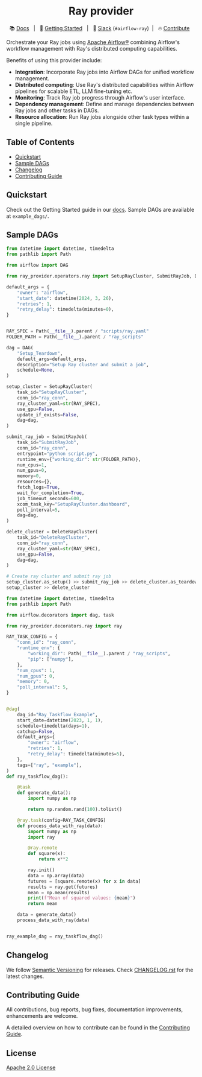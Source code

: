 <h1 align="center">
  Ray provider
</h1>

<div align="center">

:books: [Docs]() &nbsp; | &nbsp; :rocket: [Getting Started]() &nbsp; | &nbsp; :speech_balloon: [Slack](https://join.slack.com/t/apache-airflow/shared_invite/zt-2nsw28cw1-Lw4qCS0fgme4UI_vWRrwEQ) (``#airflow-ray``)&nbsp; | &nbsp; :fire: [Contribute]() &nbsp;

</div>

Orchestrate your Ray jobs using [Apache Airflow®](https://airflow.apache.org/) combining Airflow's workflow management with Ray's distributed computing capabilities.

Benefits of using this provider include:
- **Integration**: Incorporate Ray jobs into Airflow DAGs for unified workflow management.
- **Distributed computing**: Use Ray's distributed capabilities within Airflow pipelines for scalable ETL, LLM fine-tuning etc.
- **Monitoring**: Track Ray job progress through Airflow's user interface.
- **Dependency management**: Define and manage dependencies between Ray jobs and other tasks in DAGs.
- **Resource allocation**: Run Ray jobs alongside other task types within a single pipeline.


## Table of Contents
- [Quickstart](#quickstart)
- [Sample DAGs](#sample-dags)
- [Changelog](#changelog)
- [Contributing Guide](#contributing-guide)

## Quickstart
Check out the Getting Started guide in our [docs](). Sample DAGs are available at `example_dags/`.

## Sample DAGs

```python
from datetime import datetime, timedelta
from pathlib import Path

from airflow import DAG

from ray_provider.operators.ray import SetupRayCluster, SubmitRayJob, DeleteRayCluster

default_args = {
    "owner": "airflow",
    "start_date": datetime(2024, 3, 26),
    "retries": 1,
    "retry_delay": timedelta(minutes=0),
}


RAY_SPEC = Path(__file__).parent / "scripts/ray.yaml"
FOLDER_PATH = Path(__file__).parent / "ray_scripts"

dag = DAG(
    "Setup_Teardown",
    default_args=default_args,
    description="Setup Ray cluster and submit a job",
    schedule=None,
)

setup_cluster = SetupRayCluster(
    task_id="SetupRayCluster",
    conn_id="ray_conn",
    ray_cluster_yaml=str(RAY_SPEC),
    use_gpu=False,
    update_if_exists=False,
    dag=dag,
)

submit_ray_job = SubmitRayJob(
    task_id="SubmitRayJob",
    conn_id="ray_conn",
    entrypoint="python script.py",
    runtime_env={"working_dir": str(FOLDER_PATH)},
    num_cpus=1,
    num_gpus=0,
    memory=0,
    resources={},
    fetch_logs=True,
    wait_for_completion=True,
    job_timeout_seconds=600,
    xcom_task_key="SetupRayCluster.dashboard",
    poll_interval=5,
    dag=dag,
)

delete_cluster = DeleteRayCluster(
    task_id="DeleteRayCluster",
    conn_id="ray_conn",
    ray_cluster_yaml=str(RAY_SPEC),
    use_gpu=False,
    dag=dag,
)

# Create ray cluster and submit ray job
setup_cluster.as_setup() >> submit_ray_job >> delete_cluster.as_teardown()
setup_cluster >> delete_cluster
```

```python
from datetime import datetime, timedelta
from pathlib import Path

from airflow.decorators import dag, task

from ray_provider.decorators.ray import ray

RAY_TASK_CONFIG = {
    "conn_id": "ray_conn",
    "runtime_env": {
        "working_dir": Path(__file__).parent / "ray_scripts",
        "pip": ["numpy"],
    },
    "num_cpus": 1,
    "num_gpus": 0,
    "memory": 0,
    "poll_interval": 5,
}


@dag(
    dag_id="Ray_Taskflow_Example",
    start_date=datetime(2023, 1, 1),
    schedule=timedelta(days=1),
    catchup=False,
    default_args={
        "owner": "airflow",
        "retries": 1,
        "retry_delay": timedelta(minutes=5),
    },
    tags=["ray", "example"],
)
def ray_taskflow_dag():

    @task
    def generate_data():
        import numpy as np

        return np.random.rand(100).tolist()

    @ray.task(config=RAY_TASK_CONFIG)
    def process_data_with_ray(data):
        import numpy as np
        import ray

        @ray.remote
        def square(x):
            return x**2

        ray.init()
        data = np.array(data)
        futures = [square.remote(x) for x in data]
        results = ray.get(futures)
        mean = np.mean(results)
        print(f"Mean of squared values: {mean}")
        return mean

    data = generate_data()
    process_data_with_ray(data)


ray_example_dag = ray_taskflow_dag()
```

## Changelog
We follow [Semantic Versioning](https://semver.org/) for releases. Check [CHANGELOG.rst](https://github.com/astronomer/astro-provider-ray/blob/main/CHANGELOG.rst) for the latest changes.

## Contributing Guide
All contributions, bug reports, bug fixes, documentation improvements, enhancements are welcome.

A detailed overview on how to contribute can be found in the [Contributing Guide](https://github.com/astronomer/astro-provider-ray/blob/main/CONTRIBUTING.rst).

## License
[Apache 2.0 License](https://github.com/astronomer/astro-provider-ray/blob/main/LICENSE)

